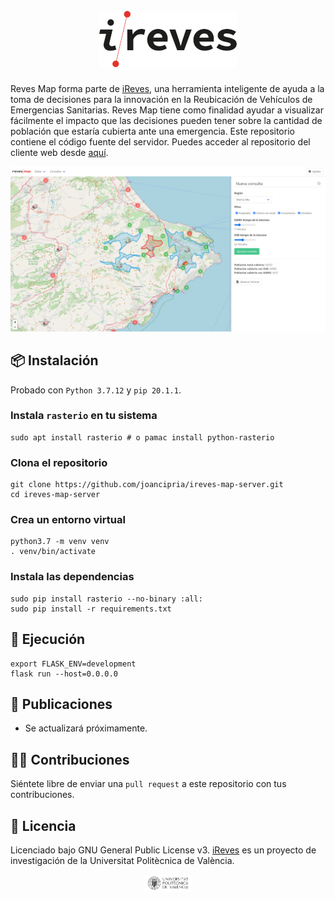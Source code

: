 <h1 align="center">
    <br>
    <img src="https://raw.githubusercontent.com/joancipria/ireves-map/master/public/img/ireves-logo.png" alt="Reves Map">
</h1>

Reves Map forma parte de [iReves](http://ireves.webs.upv.es/), una herramienta inteligente de ayuda a la toma de decisiones para la innovación en la Reubicación de Vehículos de Emergencias Sanitarias. Reves Map tiene como finalidad ayudar a visualizar fácilmente el impacto que las decisiones pueden tener sobre la cantidad de población que estaría cubierta ante una emergencia. Este repositorio contiene el código fuente del servidor. Puedes acceder al repositorio del cliente web desde [aquí](https://github.com/joancipria/ireves-map).

![screenshot](https://raw.githubusercontent.com/joancipria/ireves-map/master/screenshot.png)

## 📦 Instalación
Probado con `Python 3.7.12` y `pip 20.1.1`.

### Instala `rasterio` en tu sistema
```
sudo apt install rasterio # o pamac install python-rasterio
```

### Clona el repositorio
```
git clone https://github.com/joancipria/ireves-map-server.git
cd ireves-map-server
```

### Crea un entorno virtual
```
python3.7 -m venv venv
. venv/bin/activate
```

### Instala las dependencias
```
sudo pip install rasterio --no-binary :all:
sudo pip install -r requirements.txt
```

## 🤖 Ejecución
```
export FLASK_ENV=development
flask run --host=0.0.0.0
```

## 📝 Publicaciones
   
- Se actualizará próximamente.

## 👨‍💻 Contribuciones
Siéntete libre de enviar una `pull request` a este repositorio con tus contribuciones.

## 📜 Licencia
Licenciado bajo GNU General Public License v3. [iReves](http://ireves.webs.upv.es/) es un proyecto de investigación de la Universitat Politècnica de València.
<div align="center">
<img style="width: 15%" title="a title" alt="Alt text" src="https://raw.githubusercontent.com/joancipria/VIHrtualApp-app/master/static/img/logos/upv.jpg">
</div>
